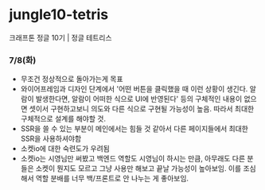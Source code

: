 # jungle10-tetris

크래프톤 정글 10기 | 정글 테트리스

### 7/8(화)

- 무조건 정상적으로 돌아가는게 목표
- 와이어프레임과 디자인 단계에서 '어떤 버튼을 클릭했을 때 이런 상황이 생긴다. 알람이 발생한다면, 알람이 어떠한 식으로 UI에 반영된다' 등의 구체적인 내용이 없으면 셋이서 구현하고보니 의도와 다른 식으로 구현될 가능성이 높음. 따라서 최대한 구체적으로 설계를 해야할 것.
- SSR을 쓸 수 있는 부분이 메인에서는 힘들 것 같아서 다른 페이지들에서 최대한 SSR을 사용하셔야함
- 소켓io에 대한 숙련도가 우려됨
- 소켓io는 시영님만 써봤고 백엔드 역할도 시영님이 하시는 만큼, 아무래도 다른 분들은 소켓이 뭔지도 모르고 그냥 사용만 해보고 끝날 가능성이 높아보임. 이를 조심해서 역할 분배를 너무 백/프론트로 안 나누는 게 좋아보임.
